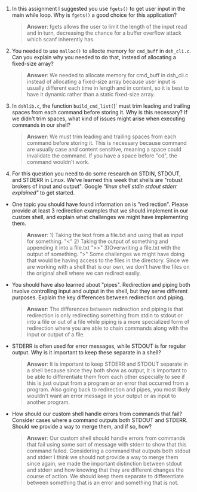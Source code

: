 1. In this assignment I suggested you use `fgets()` to get user input in the main while loop. Why is `fgets()` a good choice for this application?

    > **Answer**:  fgets allows the user to limit the length of the input read and in turn, decreasing the chance for a buffer overflow attack which scanf inherently has.

2. You needed to use `malloc()` to allocte memory for `cmd_buff` in `dsh_cli.c`. Can you explain why you needed to do that, instead of allocating a fixed-size array?

    > **Answer**:  We needed to allocate memory for cmd_buff in dsh_cli.c instead of allocating a fixed-size array because user input is usually different each time in length and in content, so it is best to have it dynamic rather than a static fixed-size array.


3. In `dshlib.c`, the function `build_cmd_list(`)` must trim leading and trailing spaces from each command before storing it. Why is this necessary? If we didn't trim spaces, what kind of issues might arise when executing commands in our shell?

    > **Answer**:  We must trim leading and trailing spaces from each command before storing it. This is necessary because command are usually case and content sensitive, meaning a space could invalidate the command. If you have a space before "cd", the command wouldn't work.

4. For this question you need to do some research on STDIN, STDOUT, and STDERR in Linux. We've learned this week that shells are "robust brokers of input and output". Google _"linux shell stdin stdout stderr explained"_ to get started.

- One topic you should have found information on is "redirection". Please provide at least 3 redirection examples that we should implement in our custom shell, and explain what challenges we might have implementing them.

    > **Answer**:  1) Taking the text from a file.txt and using that as input for something. "<" 2) Taking the output of something and appending it into a file.txt ">>" 3)Overwriting a file.txt with the output of something. ">" Some challenges we might have doing that would be having access to the files in the directory. Since we are working with a shell that is our own, we don't have the files on the original shell where we can redirect easily.

- You should have also learned about "pipes". Redirection and piping both involve controlling input and output in the shell, but they serve different purposes. Explain the key differences between redirection and piping.

    > **Answer**:  The differences between redirection and piping is that redirection is only redirecting something from stdin to stdout or into a file or out of a file while piping is a more specialized form of redirection where you are able to chain commands along with the input or output of a file.

- STDERR is often used for error messages, while STDOUT is for regular output. Why is it important to keep these separate in a shell?

    > **Answer**:  It is important to keep STDERR and STDOUT separate in a shell because since they both show as output, it is important to be able to differentiate them from each other especially to see if this is just output from a program or an error that occurred from a program. Also going back to redirection and pipes, you most likely wouldn't want an error message in your output or as input to another program.

- How should our custom shell handle errors from commands that fail? Consider cases where a command outputs both STDOUT and STDERR. Should we provide a way to merge them, and if so, how?

    > **Answer**:  Our custom shell should handle errors from commands that fail using some sort of message with stderr to show that this command failed. Considering a command that outputs both stdout and stderr I think we should not provide a way to merge them since again, we made the important distinction between stdout and stderr and how knowing that they are different changes the course of action. We should keep them separate to differentiate between something that is an error and something that is not.
